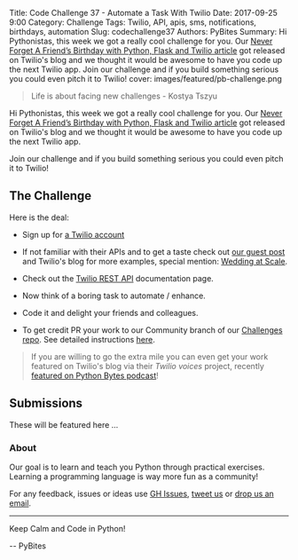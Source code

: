 Title: Code Challenge 37 - Automate a Task With Twilio
Date: 2017-09-25 9:00
Category: Challenge
Tags: Twilio, API, apis, sms, notifications, birthdays, automation
Slug: codechallenge37
Authors: PyBites
Summary: Hi Pythonistas, this week we got a really cool challenge for you. Our [Never Forget A Friend’s Birthday with Python, Flask and Twilio article](https://www.twilio.com/blog/2017/09/never-forget-friends-birthday-python-flask-twilio.html) got released on Twilio's blog and we thought it would be awesome to have you code up the next Twilio app. Join our challenge and if you build something serious you could even pitch it to Twilio! 
cover: images/featured/pb-challenge.png

> Life is about facing new challenges - Kostya Tszyu

Hi Pythonistas, this week we got a really cool challenge for you. Our [Never Forget A Friend’s Birthday with Python, Flask and Twilio article](https://www.twilio.com/blog/2017/09/never-forget-friends-birthday-python-flask-twilio.html) got released on Twilio's blog and we thought it would be awesome to have you code up the next Twilio app. 

Join our challenge and if you build something serious you could even pitch it to Twilio! 

## The Challenge

Here is the deal:

* Sign up for [a Twilio account](https://www.twilio.com/try-twilio) 

* If not familiar with their APIs and to get a taste check out [our guest post](https://www.twilio.com/blog/2017/09/never-forget-friends-birthday-python-flask-twilio.html) and Twilio's blog for more examples, special mention: [Wedding at Scale](https://www.twilio.com/blog/2017/04/wedding-at-scale-how-i-used-twilio-python-and-google-to-automate-my-wedding.html).

* Check out the [Twilio REST API](https://www.twilio.com/docs/api/rest) documentation page.

* Now think of a boring task to automate / enhance.

* Code it and delight your friends and colleagues.

* To get credit PR your work to our Community branch of our [Challenges repo](https://github.com/pybites/challenges). See detailed instructions [here](https://github.com/pybites/challenges/blob/master/INSTALL.md). 

> If you are willing to go the extra mile you can even get your work featured on Twilio's blog via their *Twilio voices* project, recently [featured on Python Bytes podcast](https://pythonbytes.fm/episodes/transcript/38/hacking-classic-nintendo-games-with-python)!

## Submissions

These will be featured here ...

### About 

Our goal is to learn and teach you Python through practical exercises. Learning a programming language is way more fun as a community!

For any feedback, issues or ideas use [GH Issues](https://github.com/pybites/challenges/issues), [tweet us](https://twitter.com/pybites) or [drop us an email](mailto:pybitesblog@gmail.com). 

---

Keep Calm and Code in Python!

-- PyBites
